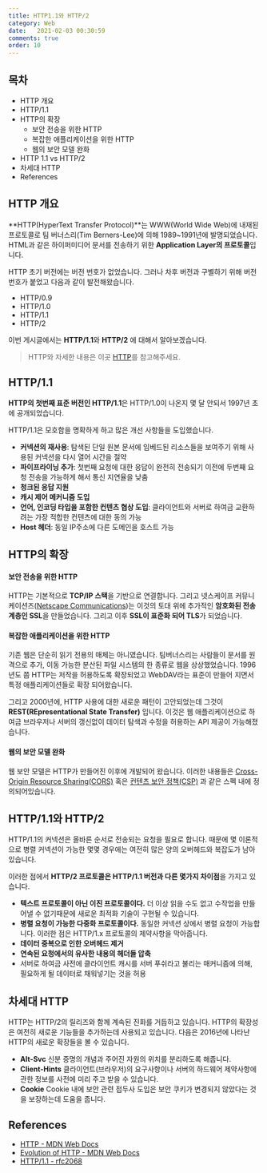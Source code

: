 ```yaml
---
title: HTTP1.1와 HTTP/2
category: Web
date:   2021-02-03 00:30:59
comments: true
order: 10
---
```



## 목차
* HTTP 개요
* HTTP/1.1
* HTTP의 확장
  + 보안 전송을 위한 HTTP
  + 복잡한 애플리케이션을 위한 HTTP
  + 웹의 보안 모델 완화
* HTTP 1.1 vs HTTP/2
* 차세대 HTTP
* References

## HTTP 개요
**HTTP(HyperText Transfer Protocol)**는 WWW(World Wide Web)에 내재된 프로토콜로 팀 버너스리(Tim Berners-Lee)에 의해 1989~1991년에 발명되었습니다. HTML과 같은 하이퍼미디어 문서를 전송하기 위한 **Application Layer의 프로토콜**입니다.

HTTP 초기 버전에는 버전 번호가 없었습니다. 그러나 차후 버전과 구별하기 위해 버전 번호가 붙었고 다음과 같이 발전해왔습니다.

* HTTP/0.9
* HTTP/1.0
* HTTP/1.1
* HTTP/2

이번 게시글에서는 **HTTP/1.1**와 **HTTP/2** 에 대해서 알아보겠습니다.

> HTTP와 자세한 내용은 이곳 [HTTP]()를 참고해주세요.

## HTTP/1.1
**HTTP의 첫번째 표준 버전인 HTTP/1.1**은 HTTP/1.0이 나온지 몇 달 안되서 1997년 초에 공개되었습니다.

HTTP/1.1은 모호함을 명확하게 하고 많은 개선 사항들을 도입했습니다.

* **커넥션의 재사용**: 탐색된 단일 원본 문서에 임베드된 리소스들을 보여주기 위해 사용된 커넥션을 다시 열어 시간을 절약
* **파이프라이닝 추가**: 첫번째 요청에 대한 응답이 완전히 전송되기 이전에 두번째 요청 전송을 가능하게 해서 통신 지연율을 낮춤
* **청크된 응답 지원**
* **캐시 제어 메커니즘 도입**
* **언어, 인코딩 타입을 포함한 컨텐츠 협상 도입**: 클라이언트와 서버로 하여금 교환하려는 가장 적합한 컨텐츠에 대한 동의 가능
* **Host 헤더**: 동일 IP주소에 다른 도메인을 호스트 가능

## HTTP의 확장
#### 보안 전송을 위한 HTTP
HTTP는 기본적으로 **TCP/IP 스택**을 기반으로 연결합니다. 그리고 넷스케이프 커뮤니케이션즈([Netscape Communications](https://ko.wikipedia.org/wiki/%EB%84%B7%EC%8A%A4%EC%BC%80%EC%9D%B4%ED%94%84))는 이것의 토대 위에 추가적인 **암호화된 전송 계층인 SSL**을 만들었습니다. 그리고 이후 **SSL이 표준화 되어 TLS**가 되었습니다.

#### 복잡한 애플리케이션을 위한 HTTP
기존 웹은 단순히 읽기 전용의 매체는 아니였습니다. 팀버너스리는 사람들이 문서를 원격으로 추가, 이동 가능한 분산된 파일 시스템의 한 종류로 웹을 상상했었습니다. 1996년도 쯤 HTTP는 저작을 허용하도록 확장되었고 WebDAV라는 표준이 만들어 지면서 특정 애플리케이션들로 확장 되어왔습니다.

그리고 2000년에, HTTP 사용에 대한 새로운 패턴이 고안되었는데 그것이 **REST(REpresentational State Transfer)** 입니다. 이것은 웹 애플리케이션으로 하여금 브라우저나 서버의 갱신없이 데이터 탐색과 수정을 허용하는 API 제공이 가능해졌습니다.

#### 웹의 보안 모델 완화
웹 보안 모델은 HTTP가 만들어진 이후에 개발되어 왔습니다. 이러한 내용들은 [Cross-Origin Resource Sharing(CORS)](https://developer.mozilla.org/en-US/docs/Glossary/CORS) 혹은 [컨텐츠 보안 정책(CSP)](https://developer.mozilla.org/en-US/docs/Web/HTTP/CSP) 과 같은 스펙 내에 정의되어있습니다.

## HTTP/1.1와 HTTP/2
HTTP/1.1의 커넥션은 올바른 순서로 전송되는 요청을 필요로 합니다. 때문에 몇 이론적으로 병렬 커넥션이 가능한 몇몇 경우에는 여전히 많은 양의 오버헤드와 복잡도가 남아있습니다.

이러한 점에서 **HTTP/2 프로토콜은 HTTP/1.1 버전과 다른 몇가지 차이점**을 가지고 있습니다.

* **텍스트 프로토콜이 아닌 이진 프로토콜이다.** 더 이상 읽을 수도 없고 수작업을 만들어낼 수 없기때문에 새로운 최적화 기술이 구현될 수 있습니다.
* **병렬 요청이 가능한 다중화 프로토콜이다.** 동일한 커넥션 상에서 병렬 요청이 가능합니다. 이러한 점은 HTTP/1.x 프로토콜의 제약사항을 막아줍니다.
* **데이터 중복으로 인한 오버헤드 제거**
* **연속된 요청에서의 유사한 내용의 헤더들 압축**
* 서버로 하여금 사전에 클라이언트 캐시를 서버 푸쉬라고 불리는 매커니즘에 의해, 필요하게 될 데이터로 채워넣기는 것을 허용

## 차세대 HTTP
HTTP는 HTTP/2의 릴리즈와 함께 계속된 진화를 거듭하고 있습니다. HTTP의 확장성은 여전히 새로운 기능들을 추가하는데 사용되고 있습니다. 다음은 2016년에 나타난 HTTP의 새로운 확장들을 볼 수 있습니다.

* **Alt-Svc** 신분 증명의 개념과 주어진 자원의 위치를 분리하도록 해줍니다.
* **Client-Hints** 클라이언트(브라우저)의 요구사항이나 서버의 하드웨어 제약사항에 관한 정보를 사전에 미리 주고 받을 수 있습니다.
* **Cookie** Cookie 내에 보안 관련 접두사 도입은 보안 쿠키가 변경되지 않았다는 것을 보장하는데 도움을 줍니다.

## References
* [HTTP - MDN Web Docs](https://developer.mozilla.org/ko/docs/Web/HTTP)
* [Evolution of HTTP - MDN Web Docs](https://developer.mozilla.org/ko/docs/Web/HTTP/Basics_of_HTTP/Evolution_of_HTTP)
* [HTTP/1.1 - rfc2068](https://tools.ietf.org/html/rfc2068)